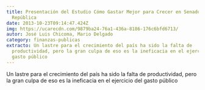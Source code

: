 ```yaml
---
title: Presentación del Estudio Cómo Gastar Mejor para Crecer en Senado de la
  República
date: 2013-10-23T09:14:47.424Z
img: https://ucarecdn.com/9879ba24-76a1-436a-8186-176c6bfd6713/
autor: José Luis Chicoma, Mario Delgado
category: finanzas-publicas
extracto: Un lastre para el crecimiento del país ha sido la falta de
  productividad, pero la gran culpa de eso es la ineficacia en el ejercicio del
  gasto público
---
```

Un lastre para el crecimiento del país ha sido la falta de productividad, pero la gran culpa de eso es la ineficacia en el ejercicio del gasto público